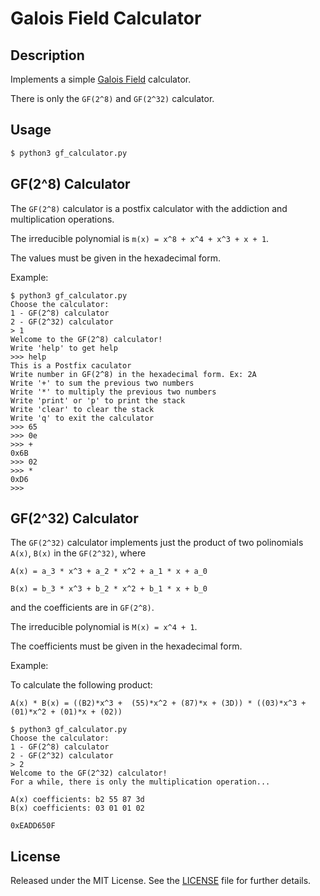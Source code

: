 # Galois Field Calculator

## Description
Implements a simple [Galois Field](https://en.wikipedia.org/wiki/Finite_field) calculator.

There is only the `GF(2^8)` and `GF(2^32)` calculator.

## Usage

```bash
$ python3 gf_calculator.py
```

## GF(2^8) Calculator

The `GF(2^8)` calculator is a postfix calculator with the addiction and multiplication operations.

The irreducible polynomial is `m(x) = x^8 + x^4 + x^3 + x + 1`. 

The values must be given in the hexadecimal form.

Example:

```
$ python3 gf_calculator.py
Choose the calculator:
1 - GF(2^8) calculator
2 - GF(2^32) calculator
> 1
Welcome to the GF(2^8) calculator!
Write 'help' to get help
>>> help
This is a Postfix caculator
Write number in GF(2^8) in the hexadecimal form. Ex: 2A
Write '+' to sum the previous two numbers
Write '*' to multiply the previous two numbers
Write 'print' or 'p' to print the stack
Write 'clear' to clear the stack
Write 'q' to exit the calculator
>>> 65
>>> 0e
>>> +
0x6B
>>> 02
>>> *
0xD6
>>> 
```
## GF(2^32) Calculator

The `GF(2^32)` calculator implements just the product of two polinomials `A(x)`, `B(x)` in the `GF(2^32)`, where
```
A(x) = a_3 * x^3 + a_2 * x^2 + a_1 * x + a_0

B(x) = b_3 * x^3 + b_2 * x^2 + b_1 * x + b_0
```
and the coefficients are in `GF(2^8)`.

The irreducible polynomial is `M(x) = x^4 + 1`. 

The coefficients must be given in the hexadecimal form. 

Example:

To calculate the following product:
```
A(x) * B(x) = ((B2)*x^3 +  (55)*x^2 + (87)*x + (3D)) * ((03)*x^3 + (01)*x^2 + (01)*x + (02)) 
```

```
$ python3 gf_calculator.py
Choose the calculator:
1 - GF(2^8) calculator
2 - GF(2^32) calculator
> 2
Welcome to the GF(2^32) calculator!
For a while, there is only the multiplication operation...

A(x) coefficients: b2 55 87 3d
B(x) coefficients: 03 01 01 02

0xEADD650F
```

## License
Released under the MIT License.  See the [LICENSE](LICENSE.txt) file for further details.

